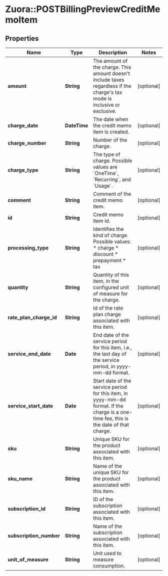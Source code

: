 # Zuora::POSTBillingPreviewCreditMemoItem

## Properties
Name | Type | Description | Notes
------------ | ------------- | ------------- | -------------
**amount** | **String** | The amount of the charge. This amount doesn&#39;t include taxes regardless if the charge&#39;s tax mode is inclusive or exclusive.  | [optional] 
**charge_date** | **DateTime** | The date when the credit memo item is created.  | [optional] 
**charge_number** | **String** | Number of the charge.  | [optional] 
**charge_type** | **String** | The type of charge.   Possible values are &#x60;OneTime&#x60;, &#x60;Recurring&#x60;, and &#x60;Usage&#x60;.  | [optional] 
**comment** | **String** | Comment of the credit memo item.  | [optional] 
**id** | **String** | Credit memo item id.  | [optional] 
**processing_type** | **String** | Identifies the kind of charge.   Possible values: * charge * discount * prepayment * tax  | [optional] 
**quantity** | **String** | Quantity of this item, in the configured unit of measure for the charge.  | [optional] 
**rate_plan_charge_id** | **String** | Id of the rate plan charge associated with this item.  | [optional] 
**service_end_date** | **Date** | End date of the service period for this item, i.e., the last day of the service period, in yyyy-mm-dd format.  | [optional] 
**service_start_date** | **Date** | Start date of the service period for this item, in yyyy-mm-dd format. If the charge is a one-time fee, this is the date of that charge.  | [optional] 
**sku** | **String** | Unique SKU for the product associated with this item.  | [optional] 
**sku_name** | **String** | Name of the unique SKU for the product associated with this item.  | [optional] 
**subscription_id** | **String** | ID of the subscription associated with this item.  | [optional] 
**subscription_number** | **String** | Name of the subscription associated with this item.  | [optional] 
**unit_of_measure** | **String** | Unit used to measure consumption.  | [optional] 


